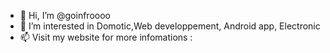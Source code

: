 - 👋 Hi, I’m @goinfroooo
- 👀 I’m interested in Domotic,Web developpement, Android app, Electronic
- 📫 Visit my website for more infomations : 

<!---
goinfroooo/goinfroooo is a ✨ special ✨ repository because its `README.md` (this file) appears on your GitHub profile.
You can click the Preview link to take a look at your changes.
--->
